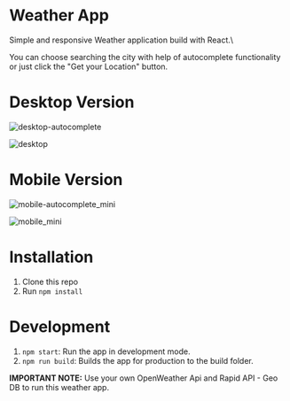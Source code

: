# Weather App

Simple and responsive Weather application build with React.\

You can choose searching the city with help of autocomplete functionality or just click the "Get your Location" button.

# Desktop Version

![desktop-autocomplete](https://github.com/AnushkaRi/weather-app/assets/93154379/dfe10185-482c-48cd-8062-43f936b94795)

![desktop](https://github.com/AnushkaRi/weather-app/assets/93154379/3596113a-d933-4c5e-9d08-7a3b00314495)

# Mobile Version

![mobile-autocomplete_mini](https://github.com/AnushkaRi/weather-app/assets/93154379/7914e8ac-ef63-45f5-b0fa-31a7317bc32e)

![mobile_mini](https://github.com/AnushkaRi/weather-app/assets/93154379/79509392-0af4-49c6-b8bb-949e6e580fd6)

# Installation
1. Clone this repo
2. Run `npm install`

# Development
1. `npm start`: Run the app in development mode.
2. `npm run build`: Builds the app for production to the build folder.

**IMPORTANT NOTE:** Use your own OpenWeather Api and Rapid API - Geo DB to run this weather app.

